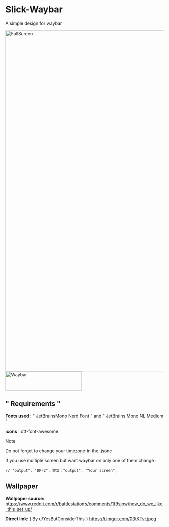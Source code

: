 # Slick-Waybar
A simple design for waybar


<img width="1920" height="1080" alt="FullScreen" src="https://github.com/user-attachments/assets/50e34ddc-a21a-4ab9-b826-f2c03f5ab682" />


<img width="244" height="62" alt="Waybar" src="https://github.com/user-attachments/assets/e7dfbd2f-9faa-4b75-9d25-ee3542103b2d" />



## " Requirements "

**Fonts used** : " JetBrainsMono Nerd Font " and " JetBrains Mono NL Medium "

**icons** :  otf-font-awesome

>[!NOTE]
>Do not forget to change your timezone in the .jsonc
>
>If you use multiple screen but want waybar on only one of them change :
>
>``` // "output": "DP-2", ```
>Into :
>``` "output": "Your screen", ```

## Wallpaper
**Wallpaper source:** https://www.reddit.com/r/battlestations/comments/1f9sjpw/how_do_we_like_this_set_up/

**Direct link:** ( By u/YesButConsiderThis ) https://i.imgur.com/03tKTvr.jpeg
